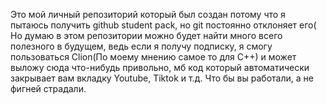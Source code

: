 Это мой личный репозиторий который был создан потому что я пытаюсь получить github student pack, но git постоянно отклоняет его( 
Но думаю в этом репозитории можно будет найти много всего полезного в будущем, ведь если я получу подписку, я смогу пользоваться Clion(По моему мнению самое то для C++) 
и может выложу сюда что-нибудь привольно, мб код который автоматически закрывает вам вкладку Youtube, Tiktok и т.д. Что бы вы работали, а не фигней страдали. 
